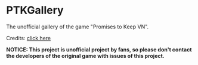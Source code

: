 # PTKGallery
The unofficial gallery of the game "Promises to Keep VN".  

Credits: [click here](/CREDITS.md)

**NOTICE: This project is unofficial project by fans, so please don't contact the developers of the original game with issues of this project.**
